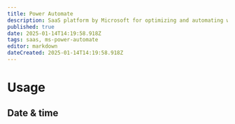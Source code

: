 ```yaml
---
title: Power Automate
description: SaaS platform by Microsoft for optimizing and automating workflows and business processes
published: true
date: 2025-01-14T14:19:58.918Z
tags: saas, ms-power-automate
editor: markdown
dateCreated: 2025-01-14T14:19:58.918Z
---
```


# Usage
## Date & time